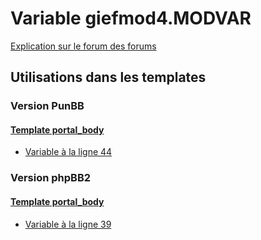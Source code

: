# Variable giefmod4.MODVAR
[Explication sur le forum des forums](http://forum.forumactif.com/t294113-listing-des-variables#giefmod4.MODVAR)

## Utilisations dans les templates

### Version PunBB

#### [Template portal_body](punbb/portal_body.md)
* [Variable à la ligne 44](../punbb/portal_body.tpl#L44)

### Version phpBB2

#### [Template portal_body](subsilver/portal_body.md)
* [Variable à la ligne 39](../subsilver/portal_body.tpl#L39)